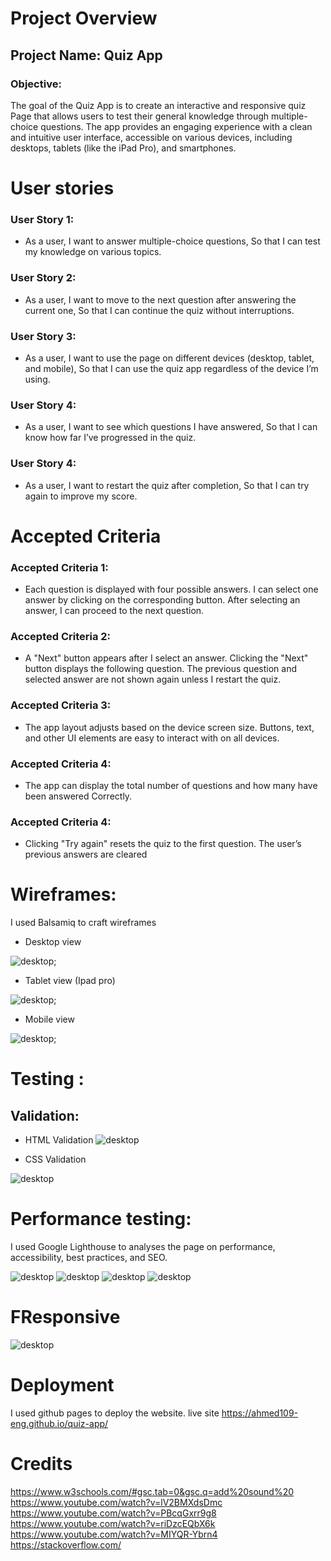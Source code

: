 # Project Overview
## Project Name: Quiz App

### Objective:
The goal of the Quiz App is to create an interactive and responsive quiz Page that allows users to test their general knowledge through multiple-choice questions. The app provides an engaging experience with a clean and intuitive user interface, accessible on various devices, including desktops, tablets (like the iPad Pro), and smartphones.

# User stories

### User Story 1: 
* As a user, I want to answer multiple-choice questions,
So that I can test my knowledge on various topics.
### User Story 2: 
* As a user, I want to move to the next question after answering the current one,
So that I can continue the quiz without interruptions.
### User Story 3:
* As a user, I want to use the page on different devices (desktop, tablet, and mobile),
So that I can use the quiz app regardless of the device I’m using.
### User Story 4:
* As a user, I want to see which questions I have answered,
So that I can know how far I’ve progressed in the quiz.
### User Story 4:
* As a user, I want to restart the quiz after completion,
So that I can try again to improve my score.

# Accepted Criteria
###  Accepted Criteria 1:
* Each question is displayed with four possible answers.
I can select one answer by clicking on the corresponding button.
After selecting an answer, I can proceed to the next question.
###  Accepted Criteria 2:
* A "Next" button appears after I select an answer.
Clicking the "Next" button displays the following question.
The previous question and selected answer are not shown again unless I restart the quiz.
###  Accepted Criteria 3:
* The app layout adjusts based on the device screen size.
Buttons, text, and other UI elements are easy to interact with on all devices.
###  Accepted Criteria 4:
* The app can display the total number of questions and how many have been answered Correctly.
###  Accepted Criteria 4:
* Clicking "Try again" resets the quiz to the first question. 
The user’s previous answers are cleared 

# Wireframes: 

I used Balsamiq to craft wireframes

* Desktop view

![desktop](./assets/wireframes/desktop.png);

* Tablet view (Ipad pro)

![desktop](./assets/wireframes/ipad.png);

* Mobile view

![desktop](./assets/wireframes/mobile.png);

# Testing :

## Validation: 

* HTML Validation
![desktop](./assets/wireframes/htmlvalidation.png)

* CSS Validation

![desktop](./assets/wireframes/cssValidation.png)

# Performance testing:

I used Google Lighthouse to analyses the page on performance, accessibility, best practices,  and SEO.

![desktop](./assets/wireframes/performance.png)
![desktop](./assets/wireframes/accessibility.png)
![desktop](./assets/wireframes/bestpractices.png)
![desktop](./assets/wireframes/seo.png)

# FResponsive

![desktop](./assets/wireframes/responsive.png)

# Deployment
I used github pages to deploy the website.
live site https://ahmed109-eng.github.io/quiz-app/ 

# Credits 
https://www.w3schools.com/#gsc.tab=0&gsc.q=add%20sound%20 
https://www.youtube.com/watch?v=lV2BMXdsDmc
https://www.youtube.com/watch?v=PBcqGxrr9g8
https://www.youtube.com/watch?v=riDzcEQbX6k
https://www.youtube.com/watch?v=MIYQR-Ybrn4
https://stackoverflow.com/

